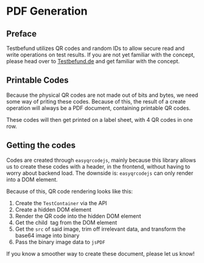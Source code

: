 # PDF Generation
## Preface
Testbefund utilizes QR codes and random IDs to allow secure read and write operations on test results.
If you are not yet familiar with the concept, please head over to [Testbefund.de](https://testbefund.de/)
and get familiar with the concept.

## Printable Codes
Because the physical QR codes are not made out of bits and bytes, we need some way of priting these 
codes. Because of this, the result of a create operation will always be a PDF document, containing
printable QR codes.

These codes will then get printed on a label sheet, with 4 QR codes in one row. 

## Getting the codes
Codes are created through ``easyqrcodejs``, mainly because this library allows us to create
these codes with a header, in the frontend, without having to worry about backend load. The downside
is: ``easyqrcodejs`` can only render into a DOM element.

Because of this, QR code rendering looks like this:
1. Create the ``TestContainer`` via the API
2. Create a hidden DOM element
3. Render the QR code into the hidden DOM element
4. Get the child <img> tag from the DOM element
5. Get the ``src`` of said image, trim off irrelevant data, and transform the base64
 image into binary
6. Pass the binary image data to ``jsPDF``

If you know a smoother way to create these document, please let us know!


